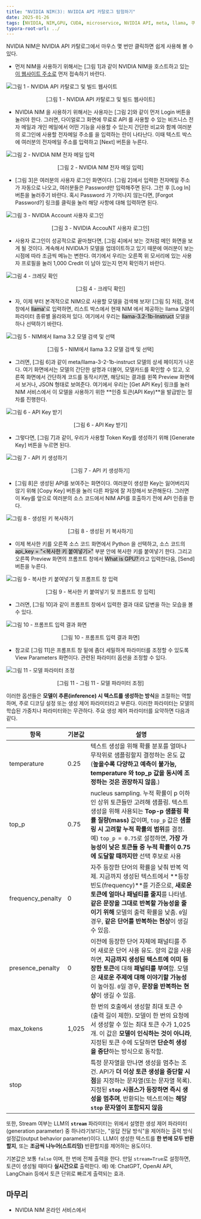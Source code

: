 ```yaml
---
title: "NVIDIA NIM(3): NVIDIA API 카탈로그 탐험하기"
date: 2025-01-26
tags: [NVIDIA, NIM,GPU, CUDA, microservice, NVIDIA API, meta, llama, 쿠버네티스, 마이크로서비스, 추론, 메타, 라마]
typora-root-url: ../
---
```



NVIDIA NIM은 NVIDIA API 카탈로그에서 마우스 몇 번만 클릭하면 쉽게 사용해 볼 수 있다. 



* 먼저 NIM을 사용하기 위해서는 [그림 1]과 같이 NVIDIA NIM을 호스트하고 있는 [이 웹사이트 주소로](https://build.nvidia.com/explore/discover) 먼저 접속하기 바란다.

![그림 1 - NVIDIA API 카탈로그 및 빌드 웹사이트](../images/2025-01/NIM-2-01.png)

<div align="center">[그림 1 - NVIDIA API 카탈로그 및 빌드 웹사이트]</div>



* NVIDIA NIM 을 사용하기 위해서는 사용자는 [그림 2]와 같이 먼저 Login 버튼을 눌러야 한다. 그러면, 다이얼로그 화면에 무료로 API 를 사용할 수 있는 비즈니스 전자 메일과 개인 메일에서 어떤 기능을 사용할 수 있는지 간단한 비교와 함께 여러분의 로그인에 사용할 전자메일 주소를 을 입력하는 란이 나타난다. 이때 텍스트 박스에 여러분의 전자메일 주소를 입력하고 [Next] 버튼을 누른다. 

![그림 2 - NVIDIA NIM 전자 메일 입력](../images/2025-01/NIM-2-02.png)

<div align="center">[그림 2 - NVIDIA NIM 전자 메일 입력]</div>



* [그림 3]은 여러분의 사용자 로그인 화면이다. [그림 2]에서 입력한 전자메일 주소가 자동으로 나오고, 여러분들은 Password만 입력해주면 된다. 그런 후 [Log In] 버튼을 눌러주기 바란다. 혹시 Password 가 기억나지 않는다면, [Forgot Password?] 링크를 클릭을 눌러 해당 사항에 대해 입력하면 된다. 

![그림 3 - NVIDIA Account 사용자 로그인 ](../images/2025-01/NIM-2-03.png)

<div align="center">[그림 3 - NVIDIA AccouNT 사용자 로그인]</div>



* 사용자 로그인이 성공적으로 끝마쳤다면, [그림 4]에서 보는 것처럼 메인 화면을 보게 될 것이다. 계속해서 NVIDIA가 모델을 업데이트하고 있기 때문에 여러분이 보는 시점에 따라 조금씩 메뉴는 변한다. 여기에서 우리는 오른쪽 위 모서리에 있는 사용자 프로필을 눌러 1,000 Credit 이 남아 있는지 먼저 확인하기 바란다.  

![그림 4 - 크레딧 확인](../images/2025-01/NIM-2-04.png)

<div align="center">[그림 4 - 크레딕 확인]</div>



* 자, 이제 부터 본격적으로 NIM으로 사용할 모델을 검색해 보자! [그림 5] 처럼, 검색 창에서 <mark style="background-color: lightgray;">llama'</mark>로 입력하면, 리스트 박스에서 현재 NIM 에서 제공하는 llama 모델이 파라미터 종류별 올라와져 있다. 여기에서 우리는 <mark style="background-color: lightgray;">llama-3.2-1b-Instruct</mark> 모델을 하나 선택하기 바란다.  

![그림 5 - NIM에서 llama 3.2 모델 검색 및 선택](../images/2025-01/NIM-2-05.png)

<div align="center">[그림 5 - NIM에서 llama 3.2 모델 검색 및 선택]</div>



* 그러면, [그림 6]과 같이 meta/llama-3-2-1b-instruct 모델의 상세 페이지가 나온다. 여기 화면에서는 모델의 간단한 설명과 더불어, 모델카드를 확인할 수 있고, 오른쪽 화면에서 간단하게 코드를 동작시키면, 해당되는 결과를 왼쪽 Preview 화면에서 보거나, JSON 형태로 보여준다. 여기에서 우리는 [Get API Key] 링크를 눌러 NIM 서비스에서 이 모델을 사용하기 위한 **인증 토큰(API Key)**을 발급받는 절차를 진행한다. 

![그림 6 - API Key 받기](../images/2025-01/NIM-2-06.png)

<div align="center">[그림 6 - API Key 받기]</div>



* 그렇다면, [그림 7]과 같이, 우리가 사용할 Token Key를 생성하기 위해 [Generate Key] 버튼을 누르면 된다. 

![그림 7 - API 키 생성하기](../images/2025-01/NIM-2-07.png)

<div align="center">[그림 7 - API 키 생성하기]</div>



* [그림 8]은 생성된 API를 보여주는 화면이다. 여러분이 생성한 Key는 잃어버리지 않기 위해 [Copy Key] 버튼을 눌러 다른 파일에 잘 저장해서 보관해둔다. 그러면 이 Key를 앞으로 여러분의 소스 코드에서 NIM API를 호출하기 전에 API 인증을 한다.

![그림 8 - 생성된 키 복사하기](../images/2025-01/NIM-2-08.png)

<div align="center">[그림 8 - 생성된 키 복사하기]</div>



* 이제 복사한 키를 오른쪽 소스 코드 화면에서 Python 을 선택하고, 소스 코드의 <mark style="background-color: lightgray;">api_key = "<복사한 키 붙여넣기>"</mark> 부분 안에 복사한 키를 붙여넣기 한다.  그리고 오른쪽 Preview 화면의 프롬프트 창에서 <mark style="background-color: lightgray;">What is GPU? </mark>라고 입력한다음, [Send] 버튼을 누른다. 

![그림 9 - 복사한 키 붙여넣기 및 프롬프트 창 입력](../images/2025-01/NIM-2-09.png)

<div align="center">[그림 9 - 복사한 키 붙여넣기 및 프롬프트 창 입력]</div>



* 그러면, [그림 10]과 같이 프롬프트 창에서 입력한 결과 대로 답변을 하는 모습을 볼 수 있다. 

![그림 10 - 프롬프트 입력 결과 화면](../images/2025-01/NIM-2-10.png)

<div align="center">[그림 10 - 프롬프트 입력 결과 화면]</div>



* 참고로 [그림 11]은 프롬프트 창 밑에 좀더 세밀하게 파라미터를 조정할 수 있도록 View Parameters 화면이다. 관련된 파라미터 옵션을 조정할 수 있다. 

![그림 11 - 모델 파라미터 조정](../images/2025-01/NIM-2-11.png)

<div align="center">[그림 11 - 그림 11 - 모델 파라미터 조정]</div>



이러한 옵션들은 **모델이 추론(inference) 시 텍스트를 생성하는 방식**을 조절하는 역할하며, 주로 디코딩 설정 또는 생성 제어 파라미터라고 부른다. 이러한 파라미터는 모델의 학습된 가중치나 파라미터와는 무관하다. 주요 생성 제어 파라미터를 요약하면 다음과 같다. 



| 항목              | 기본값 | 설명                                                         |
| ----------------- | ------ | ------------------------------------------------------------ |
| temperature       | 0.25   | 텍스트 생성을 위해 확률 분포를 얼마나 무작위로 샘플링할지 결정하는 온도 값 (**높을수록 다양하고 예측이 불가능, temperature 와 top_p 값을 동시에 조정하는 것은 권장하지 않음**.) |
| top_p             | 0.75   | nucleus sampling. 누적 확률이 p 이하인 상위 토큰들만 고려해 샘플링. 텍스트 생성을 위해 사용되는 **Top-p 샘플링 확률 질량(mass)** 값이며, `top_p` 값은 **샘플링 시 고려할 누적 확률의 범위**를 결정. 예) `top_p = 0.75`로 설정하면, **가장 가능성이 낮은 토큰들 중 누적 확률이 0.75에 도달할 때까지만** 선택 후보로 사용 |
| frequency_penalty | 0      | 자주 등장한 단어의 확률을 낮춰 반복 억제. 지금까지 생성된 텍스트에서 **등장 빈도(frequency)**를 기준으로, **새로운 토큰에 얼마나 패널티를 줄지**를 나타냄. **같은 문장을 그대로 반복할 가능성을 줄이기 위해** 모델의 출력 확률을 낮춤. `0`일 경우, **같은 단어를 반복하는 현상**이 생길 수 있음. |
| presence_penalty  | 0      | 이전에 등장한 단어 자체에 패널티를 주어 새로운 단어 사용 유도. 양의 값을 사용하면, **지금까지 생성된 텍스트에 이미 등장한 토큰**에 대해 **패널티를 부여**함. 모델은 **새로운 주제에 대해 이야기할 가능성**이 높아짐. `0`일 경우, **문장을 반복하는 현상**이 생길 수 있음. |
| max_tokens        | 1,025  | 한 번의 호출에서 생성할 최대 토큰 수 (출력 길이 제한). 모델이 한 번의 요청에서 생성할 수 있는 최대 토큰 수가 1,025개. 이 값은 **모델이 인식하는 것이 아니라**, 지정된 토큰 수에 도달하면 **단순히 생성을 중단**하는 방식으로 동작함. |
| stop              |        | 특정 문자열을 만나면 생성을 멈추는 조건. API가 **더 이상 토큰 생성을 중단할 시점**을 지정하는 문자열(또는 문자열 목록). 지정된 **`stop` 시퀀스가 등장하면 즉시 생성을 멈추며**, 반환되는 텍스트에는 **해당 `stop` 문자열이 포함되지 않음** |



또한, Stream 여부는 LLM의 **`stream`** 파라미터는 위에서 설명한 생성 제어 파라미터(generation parameter) 중 하나라기보다는, "응답 전달 방식"을 제어하는 출력 방식 설정값(output behavior parameter)이다.  LLM이 생성한 텍스트를 **한 번에 모두 반환할지**, 또는 **조금씩 나누어(스트리밍)** 반환할지를 제어하는 용도이다. 

기본값은 보통 `false` 이며, 한 번에 전체 출력을 한다. 만일 `stream=True`로 설정하면, 토큰이 생성될 때마다 **실시간으로** 출력한다. 예) 예: ChatGPT, OpenAI API, LangChain 등에서 토큰 단위로 빠르게 출력되는 효과.



## **마무리**

- NVIDIA NIM 온라인 서비스에서 